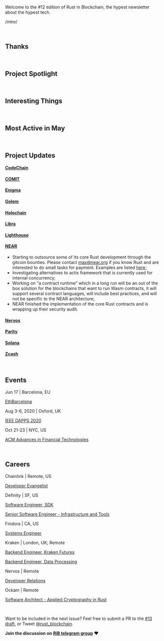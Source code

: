 
Welcome to the #12 edition of Rust in Blockchain, the hypest newsletter about the hypest tech. <!--[Previous: #11](). -->

/*intro*/

&nbsp;

## Thanks

&nbsp;

## Project Spotlight

&nbsp;

## Interesting Things

&nbsp;

## Most Active in May

&nbsp;

## Project Updates

#### [**CodeChain**](https://github.com/codeChain-io/)


#### [**COMIT**](https://comit.network/)


#### [**Enigma**](https://enigma.co)


#### [**Golem**](https://golem.network/)


#### [**Holochain**](https://github.com/holochain/)


#### [Libra](https://libra.org)


#### [Lighthouse](https://lighthouse.sigmaprime.io/)


#### [**NEAR**](https://github.com/nearprotocol/nearcore)
* Starting to outsource some of its core Rust development through the gitcoin bounties. Please contact max@near.org if you know Rust and are interested to do small tasks for payment. Examples are listed [here](https://github.com/near/bounties/issues);
* Investigating alternatives to actix framework that is currently used for internal concurrency;
* Working on “a contract runtime” which in a long run will be an out of the box solution for the blockchains that want to run Wasm contracts, it will support several contract languages, will include best practices, and will not be specific to the NEAR architecture;
* NEAR finished the implementation of the core Rust contracts and is wrapping up their security audit.

#### [**Nervos**](https://github.com/nervosnetwork)


#### [**Parity** ](https://github.com/paritytech)


#### [**Solana**](https://github.com/solana-labs/solana)


#### [**Zcash**](https://z.cash/)


&nbsp;

## Events


Jun 17 | Barcelona, EU

[EthBarcelona](http://ethbarcelona.io/)

Aug 3-6, 2020 | Oxford, UK

[IEEE DAPPS 2020](https://ieeedapps.net/)

Oct 21-23 | NYC, US

[ACM Advances in Financial Technologies](https://aft.acm.org/)


&nbsp;

## Careers

Chainlink | Remote, US

[Developer Evangelist](https://careers.chain.link/o/developer-evangelist-global)

Definity | SF, US

[Software Engineer, SDK](https://boards.greenhouse.io/dfinity/jobs/4286745002)

[Senior Software Engineer - Infrastructure and Tools](https://boards.greenhouse.io/dfinity/jobs/4473085002)

Findora | CA, US

[Systems Engineer](https://jobs.lever.co/findora/88501a0d-a86d-4cd2-b0b7-8625a107b02b)

Kraken | London, UK; Remote

[Backend Engineer, Kraken Futures](https://jobs.lever.co/kraken/fe1e07f4-6d7c-4f65-9a8f-27cf3b3fd2b1)

[Backend Engineer, Data Processing](https://jobs.lever.co/kraken/246f7fd2-000a-4f61-8f53-b1cc783d51cb)

Nervos | Remote

[Developer Relations](https://angel.co/company/nervos-1/jobs/710826-developer-relations)

Ockam | Remote

[Software Architect - Applied Cryptography in Rust](https://www.ockam.io/team/Software-Architect-Applied-Cryptography-in-Rust/61e07e82-0589-51de-b250-42dbceb31c3c)

&nbsp;

Want to be included in the next issue? Feel free to submit a PR to the [#13 draft](https://github.com/rust-in-blockchain/Rust-in-Blockchain/tree/master/draft), or Tweet [@rust_blockchain](https://twitter.com/rust_blockchain).

**Join the discussion on** [**RiB telegram group**](https://t.me/rustinblockchain) **❤️**
